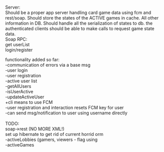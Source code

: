 Server:<br>
Should be a proper app server handling card game data using fcm and rest/soap. Should store the states of the ACTIVE games in cache. All other information in DB. Should handle all the serialization of states to db.
the authenticated clients should be able to make calls to request game state data.
<br>
Soap RPC:<br>
get userList<br>
login/register<br>

functionality added so far:<br>
-communication of errors via a base msg<br>
-user login<br>
-user registration<br>
-active user list<br>
    -getAllUsers<br>
    -isUserActive<br>
    -updateActiveUser<br>
+cli means to use FCM<br>
    -user registration and interaction resets FCM key for user<br>
    -can send msg/notification to user using username directly
<br><br>
TODO:<br>
soap->rest (NO MORE XML!)<br>
set up hibernate to get rid of current horrid orm<br>
-activeLobbies (gamers, viewers - flag using<br>
-activeGames<br>


